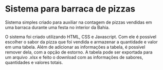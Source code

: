 # Sistema para barraca de pizzas
Sistema simples criado para auxiliar na contagem de pizzas vendidas em uma barraca durante uma festa no interior da Bahia.

O sistema foi criado utilizando HTML, CSS e Javascript. Com ele é possível escolher o sabor da pizza que foi vendida e armazenar a quantidade e valor em uma tabela. Além de adicionar as informações a tabela, é possível remover dela, com a opção de estorno. A tabela pode ser exportada para um arquivo .xlsx e feito o download com as informações de sabores, quantidades e valores totais.
